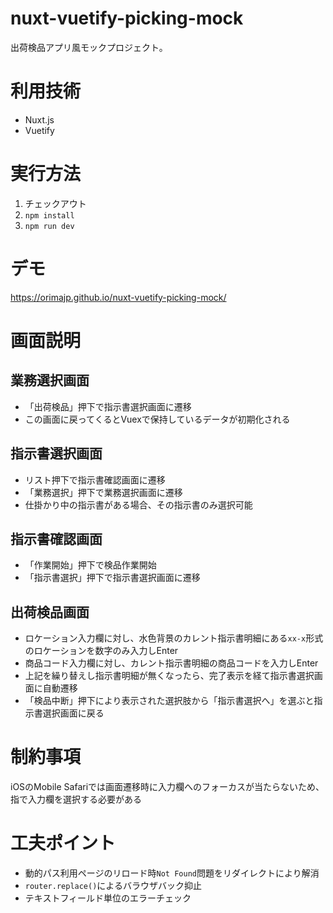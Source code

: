 # nuxt-vuetify-picking-mock
出荷検品アプリ風モックプロジェクト。

# 利用技術
* Nuxt.js
* Vuetify

# 実行方法
1. チェックアウト
2. `npm install`
3. `npm run dev`

# デモ
https://orimajp.github.io/nuxt-vuetify-picking-mock/

# 画面説明
## 業務選択画面
* 「出荷検品」押下で指示書選択画面に遷移
* この画面に戻ってくるとVuexで保持しているデータが初期化される

## 指示書選択画面
* リスト押下で指示書確認画面に遷移
* 「業務選択」押下で業務選択画面に遷移
* 仕掛かり中の指示書がある場合、その指示書のみ選択可能

## 指示書確認画面
* 「作業開始」押下で検品作業開始
* 「指示書選択」押下で指示書選択画面に遷移

## 出荷検品画面
* ロケーション入力欄に対し、水色背景のカレント指示書明細にある`xx-x`形式のロケーションを数字のみ入力しEnter
* 商品コード入力欄に対し、カレント指示書明細の商品コードを入力しEnter
* 上記を繰り替えし指示書明細が無くなったら、完了表示を経て指示書選択画面に自動遷移
* 「検品中断」押下により表示された選択肢から「指示書選択へ」を選ぶと指示書選択画面に戻る

# 制約事項
iOSのMobile Safariでは画面遷移時に入力欄へのフォーカスが当たらないため、指で入力欄を選択する必要がある

# 工夫ポイント

* 動的パス利用ページのリロード時`Not Found`問題をリダイレクトにより解消
* `router.replace()`によるバラウザバック抑止
* テキストフィールド単位のエラーチェック
